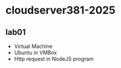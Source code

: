 # cloudserver381-2025

## lab01
- Virtual Machine
- Ubuntu in VMBox
- Http request in NodeJS program
